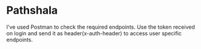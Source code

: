 # Pathshala
I've used Postman to check the required endpoints. Use the token received on login and send it as header(x-auth-header) to access user specific endpoints.
